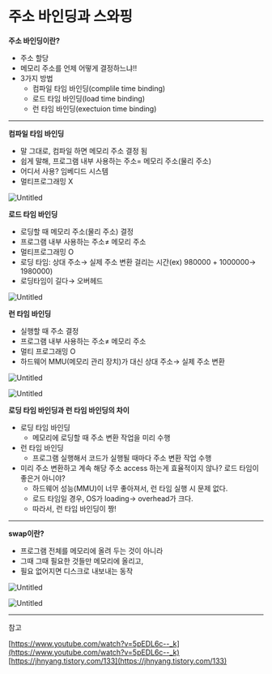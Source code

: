 # 주소 바인딩과 스와핑

**주소 바인딩이란?**

- 주소 할당
- 메모리 주소를 언제 어떻게 결정하느냐!!
- 3가지 방법
    - 컴파일 타임 바인딩(complile time binding)
    - 로드 타임 바인딩(load time binding)
    - 런 타임 바인딩(exectuion time binding)

---

**컴파일 타임 바인딩**

- 말 그대로, 컴파일 하면 메모리 주소 결정 됨
- 쉽게 말해, 프로그램 내부 사용하는 주소= 메모리 주소(물리 주소)
- 어디서 사용? 임베디드 시스템
- 멀티프로그래밍 X

![Untitled](%E1%84%8C%E1%85%AE%E1%84%89%E1%85%A9%20%E1%84%87%E1%85%A1%E1%84%8B%E1%85%B5%E1%86%AB%206e0c3/Untitled.png)

**로드 타임 바인딩**

- 로딩할 때 메모리 주소(물리 주소) 결정
- 프로그램 내부 사용하는 주소≠ 메모리 주소
- 멀티프로그래밍 O
- 로딩 타임: 상대 주소→ 실제 주소 변환 걸리는 시간(ex) 980000 + 1000000→ 1980000)
- 로딩타임이 길다→ 오버헤드

![Untitled](%E1%84%8C%E1%85%AE%E1%84%89%E1%85%A9%20%E1%84%87%E1%85%A1%E1%84%8B%E1%85%B5%E1%86%AB%206e0c3/Untitled%201.png)

**런 타임 바인딩**

- 실행할 때 주소 결정
- 프로그램 내부 사용하는 주소≠ 메모리 주소
- 멀티 프로그래밍 O
- 하드웨어 MMU(메모리 관리 장치)가 대신 상대 주소→ 실제 주소 변환

![Untitled](%E1%84%8C%E1%85%AE%E1%84%89%E1%85%A9%20%E1%84%87%E1%85%A1%E1%84%8B%E1%85%B5%E1%86%AB%206e0c3/Untitled%202.png)

![Untitled](%E1%84%8C%E1%85%AE%E1%84%89%E1%85%A9%20%E1%84%87%E1%85%A1%E1%84%8B%E1%85%B5%E1%86%AB%206e0c3/Untitled%203.png)

**로딩 타임 바인딩과 런 타임 바인딩의 차이**

- 로딩 타임 바인딩
    - 메모리에 로딩할 때 주소 변환 작업을 미리 수행
- 런 타임 바인딩
    - 프로그램 실행해서 코드가 실행될 때마다 주소 변환 작업 수행
- 미리 주소 변환하고 계속 해당 주소 access 하는게 효율적이지 않나? 로드 타임이 좋은거 아니야?
    - 하드웨어 성능(MMU)이 너무 좋아져서, 런 타임 실행 시 문제 없다.
    - 로드 타임일 경우, OS가 loading→ overhead가 크다.
    - 따라서, 런 타임 바인딩이 짱!

---

**swap이란?**

- 프로그램 전체를 메모리에 올려 두는 것이 아니라
- 그때 그때 필요한 것들만 메모리에 올리고,
- 필요 없어지면 디스크로 내보내는 동작

![Untitled](%E1%84%8C%E1%85%AE%E1%84%89%E1%85%A9%20%E1%84%87%E1%85%A1%E1%84%8B%E1%85%B5%E1%86%AB%206e0c3/Untitled%204.png)

![Untitled](%E1%84%8C%E1%85%AE%E1%84%89%E1%85%A9%20%E1%84%87%E1%85%A1%E1%84%8B%E1%85%B5%E1%86%AB%206e0c3/Untitled%205.png)

---

참고

[https://www.youtube.com/watch?v=5pEDL6c--_k](https://www.youtube.com/watch?v=5pEDL6c--_k)
[https://jhnyang.tistory.com/133](https://jhnyang.tistory.com/133)